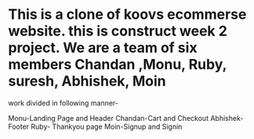 # This is a clone of koovs ecommerse website. this is construct week 2 project. We are a team of six members Chandan ,Monu, Ruby, suresh, Abhishek, Moin
work divided in following manner-

Monu-Landing Page and Header
Chandan-Cart and Checkout
Abhishek- Footer
Ruby- Thankyou page
Moin-Signup and Signin

